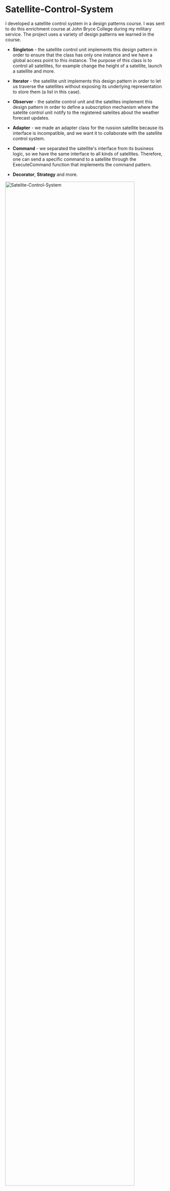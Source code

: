 # Satellite-Control-System

I developed a satellite control system in a design patterns course. I was sent to do this enrichment course at John Bryce College during my military service.
The project uses a variety of design patterns we learned in the course.

* **Singleton** - the satellite control unit implements this design pattern in order to ensure that the class has only one instance and we have a global access point to this instance. The purpose of this class is to control all satellites, for example change the height of a satellite, launch a satellite and more.

* **Iterator** - the satellite unit implements this design pattern in order to let us traverse the satellites without exposing its underlying representation to store them (a list in this case).

* **Observer** - the satelite control unit and the satelites implement this design pattern in order to define a subscription mechanism where the satelite control unit notify to the registered satelites about the weather forecast updates.

* **Adapter** - we made an adapter class for the russion satellite because its interface is incompatible, and we want it to collaborate with the satellite control system.

* **Command** - we separated the satellite's interface from its business logic, so we have the same interface to all kinds of satellites. Therefore, one can send a specific command to a satellite through the ExecuteCommand function that implements the command pattern.

* **Decorator**, **Strategy** and more.

<img src="https://i.ibb.co/jb5qjXG/Satelite-Control-System.jpg" alt="Satelite-Control-System" border="0" height="90%" width="90%">
